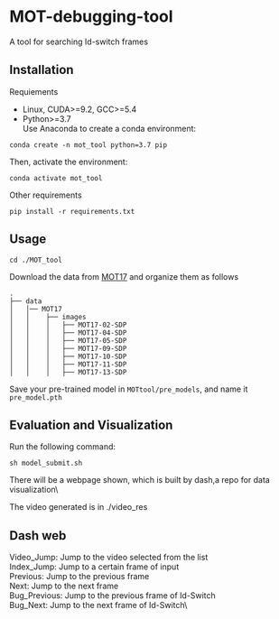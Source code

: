 # MOT-debugging-tool
A tool for searching Id-switch frames

## Installation
Requiements
* Linux, CUDA>=9.2, GCC>=5.4
* Python>=3.7\
Use Anaconda to create a conda environment:
```
conda create -n mot_tool python=3.7 pip
```
Then, activate the environment:
```
conda activate mot_tool
```
Other requirements
```
pip install -r requirements.txt
```
## Usage
```
cd ./MOT_tool
```
Download the data from [MOT17](https://motchallenge.net/) and organize them as follows
```
.
├── data
│   │── MOT17
│   │    ├── images
│   │    │   ├── MOT17-02-SDP
│   │    │   ├── MOT17-04-SDP
│   │    │   ├── MOT17-05-SDP
│   │    │   ├── MOT17-09-SDP
│   │    │   ├── MOT17-10-SDP
│   │    │   ├── MOT17-11-SDP
│   │    │   ├── MOT17-13-SDP
```
Save your pre-trained model in `MOTtool/pre_models`, and name it `pre_model.pth`

## Evaluation and Visualization
Run the following command:
```
sh model_submit.sh
```
There will be a webpage shown, which is built by dash,a repo for data visualization\

The video generated is in ./video_res

## Dash web
Video_Jump: Jump to the video selected from the list\
Index_Jump: Jump to a certain frame of input\
Previous: Jump to the previous frame\
Next: Jump to the next frame\
Bug_Previous: Jump to the previous frame of Id-Switch\
Bug_Next: Jump to the next frame of Id-Switch\
